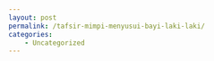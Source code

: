 ```yaml
---
layout: post
permalink: /tafsir-mimpi-menyusui-bayi-laki-laki/
categories:
    - Uncategorized
---
```


